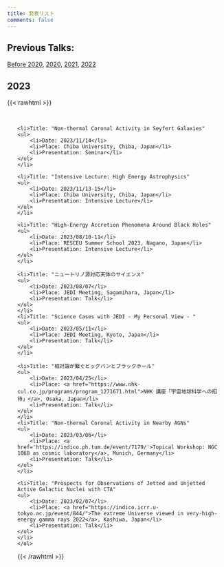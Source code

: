 ```yaml
---
title: 発表リスト
comments: false
---
```




## Previous Talks:
[Before 2020](../talk_before2020/), [2020](../talk_2020/), [2021](../talk_2021/), [2022](../talk_2022/)

## 2023
{{< rawhtml >}}
    <ol reversed> 
        
    <li>Title: "Non-thermal Coronal Activity in Seyfert Galaxies"
    <ul>
        <li>Date: 2023/11/14</li>
        <li>Place: Chiba University, Chiba, Japan</li>
        <li>Presentation: Seminar</li>
    </ul>
    </li>
            
    <li>Title: "Intensive Lecture: High Energy Astrophysics"
    <ul>
        <li>Date: 2023/11/13-15</li>
        <li>Place: Chiba University, Chiba, Japan</li>
        <li>Presentation: Intensive Lecture</li>
    </ul>
    </li>
        
    <li>Title: "High-Energy Accretion Phenomena Around Black Holes"
    <ul>
        <li>Date: 2023/08/10-11</li>
        <li>Place: RESCEU Summer School 2023, Nagano, Japan</li>
        <li>Presentation: Intensive Lecture</li>
    </ul>
    </li>
    
    <li>Title: "ニュートリノ源対応天体のサイエンス"
    <ul>
        <li>Date: 2023/08/07</li>
        <li>Place: JEDI Meeting, Sagamihara, Japan</li>
        <li>Presentation: Talk</li>
    </ul>
    </li>
    <li>Title: "Science Cases with JEDI - My Personal View - "
    <ul>
        <li>Date: 2023/05/11</li>
        <li>Place: JEDI Meeting, Kyoto, Japan</li>
        <li>Presentation: Talk</li>
    </ul>
    </li>
    
    <li>Title: "相対論が繋ぐビッグバンとブラックホール"
    <ul>
        <li>Date: 2023/04/25</li>
        <li>Place: <a href="https://www.nhk-cul.co.jp/programs/program_1271671.html">NHK 講座「宇宙地球科学への招待」</a>, Osaka, Japan</li>
        <li>Presentation: Talk</li>
    </ul>
    </li>
    <li>Title: "Non-thermal Coronal Activity in Nearby AGNs"
    <ul>
        <li>Date: 2023/03/06</li>
        <li>Place: <a href='https://indico.ph.tum.de/event/7179/'>Topical Workshop: NGC 1068 as cosmic laboratory</a>, Munich, Germany</li>
        <li>Presentation: Talk</li>
    </ul>
    </li>
    
    <li>Title: "Prospects for Observations of Jetted and Unjetted Active Galactic Nuclei with CTA"
    <ul>
        <li>Date: 2023/02/07</li>
        <li>Place: <a href="https://indico.icrr.u-tokyo.ac.jp/event/844/">The extreme Universe viewed in very-high-energy gamma rays 2022</a>, Kashiwa, Japan</li>
        <li>Presentation: Talk</li>
    </ul>
    </li>
    </ol>
{{< /rawhtml >}}
